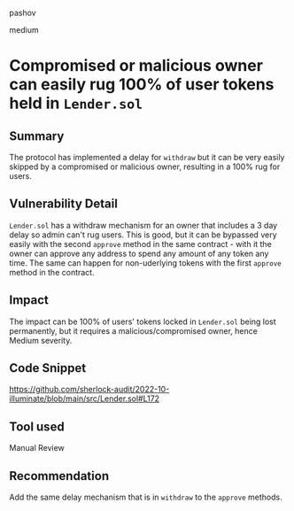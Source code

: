 pashov

medium

# Compromised or malicious owner can easily rug 100% of user tokens held in `Lender.sol`

## Summary
The protocol has implemented a delay for `withdraw` but it can be very easily skipped by a compromised or malicious owner, resulting in a 100% rug for users.

## Vulnerability Detail
`Lender.sol` has a withdraw mechanism for an owner that includes a 3 day delay so admin can't rug users. This is good, but it can be bypassed very easily with the second `approve` method in the same contract - with it the owner can approve any address to spend any amount of any token any time. The same can happen for non-uderlying tokens with the first `approve` method in the contract.

## Impact
The impact can be 100% of users' tokens locked in `Lender.sol` being lost permanently, but it requires a malicious/compromised owner, hence Medium severity.

## Code Snippet
https://github.com/sherlock-audit/2022-10-illuminate/blob/main/src/Lender.sol#L172
## Tool used

Manual Review

## Recommendation
Add the same delay mechanism that is in `withdraw` to the `approve` methods.